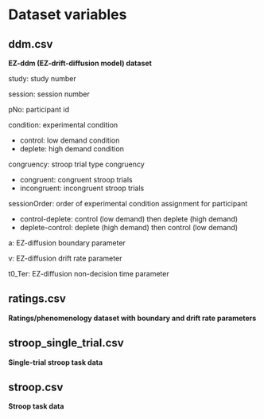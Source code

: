# Dataset variables

## ddm.csv

**EZ-ddm (EZ-drift-diffusion model) dataset**

study: study number

session: session number

pNo: participant id

condition: experimental condition

* control: low demand condition
* deplete: high demand condition

congruency: stroop trial type congruency

* congruent: congruent stroop trials
* incongruent: incongruent stroop trials

sessionOrder: order of experimental condition assignment for participant

* control-deplete: control (low demand) then deplete (high demand)
* deplete-control: deplete (high demand) then control (low demand) 

a: EZ-diffusion boundary parameter 

v: EZ-diffusion drift rate parameter

t0_Ter: EZ-diffusion non-decision time parameter

## ratings.csv

**Ratings/phenomenology dataset with boundary and drift rate parameters**



## stroop_single_trial.csv

**Single-trial stroop task data**



## stroop.csv

**Stroop task data**